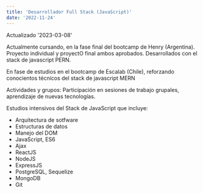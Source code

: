 ```yaml
---
title: 'Desarrollador Full Stack (JavaScript)'
date: '2022-11-24'
---
```


Actualizado '2023-03-08'

Actualmente cursando, en la fase final del bootcamp de Henry (Argentina). Proyecto individual y proyectO final ambos aprobados. Desarrollados con el stack de javascript PERN.

En fase de estudios en el bootcamp de Escalab (Chile), reforzando conocientos técnicos del stack de javascript MERN

Actividades y grupos: Participación en sesiones de trabajo grupales, aprendizaje de nuevas tecnologías.

Estudios intensivos del Stack de JavaScript que incluye:
- Arquitectura de sotfware
- Estructuras de datos
- Manejo del DOM
- JavaScript, ES6
- Ajax
- ReactJS
- NodeJS
- ExpressJS
- PostgreSQL, Sequelize
- MongoDB
- Git